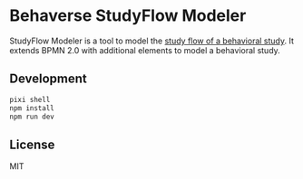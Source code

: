 # Behaverse StudyFlow Modeler

StudyFlow Modeler is a tool to model the [study flow of a behavioral study](https://behaverse.org/studyflow). It extends BPMN 2.0 with additional elements to model a behavioral study.


## Development

```bash
pixi shell
npm install
npm run dev
```

## License

MIT
